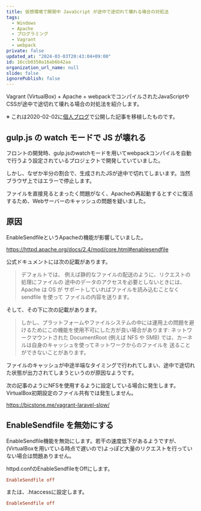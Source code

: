 ```yaml
---
title: 仮想環境で開発中 JavaScript が途中で途切れて壊れる場合の対処法
tags:
  - Windows
  - Apache
  - プログラミング
  - Vagrant
  - webpack
private: false
updated_at: "2024-03-03T20:43:04+09:00"
id: 16ccb0350a16ab6b42aa
organization_url_name: null
slide: false
ignorePublish: false
---
```


Vagrant (VirtualBox) + Apache + webpackでコンパイルされたJavaScriptやCSSが途中で途切れて壊れる場合の対処法を紹介します。

※ これは2020-02-02に[個人ブログ](https://bicstone.me)で公開した記事を移植したものです。

## gulp.js の watch モードで JS が壊れる

フロントの開発時、gulp.jsのwatchモードを用いてwebpackコンパイルを自動で行うよう設定されているプロジェクトで開発していていました。

しかし、なぜか半分の割合で、生成されたJSが途中で切れてしまいます。当然ブラウザ上ではエラーで停止します。

ファイルを直接見るとまったく問題がなく、Apacheの再起動するとすぐに復活するため、Webサーバーのキャッシュの問題を疑いました。

## 原因

EnableSendfileというApacheの機能が影響していました。

https://httpd.apache.org/docs/2.4/mod/core.html#enablesendfile

公式ドキュメントには次の記載があります。

> デフォルトでは、 例えば静的なファイルの配送のように、リクエストの処理にファイルの 途中のデータのアクセスを必要としないときには、Apache は OS が サポートしていればファイルを読み込むことなく sendfile を使って ファイルの内容を送ります。

そして、その下に次の記載があります。

> しかし、プラットフォームやファイルシステムの中には運用上の問題を避けるためにこの機能を使用不可にした方が良い場合があります:
> ネットワークマウントされた DocumentRoot (例えば NFS や SMB) では、カーネルは自身のキャッシュを使ってネットワークからのファイルを 送ることができないことがあります。

ファイルのキャッシュが中途半端なタイミングで行われてしまい、途中で途切れた状態が出力されてしまうというのが原因なようです。

次の記事のようにNFSを使用するように設定している場合に発生します。VirtualBox初期設定のファイル共有では発生しません。

https://bicstone.me/vagrant-laravel-slow/

## EnableSendfile を無効にする

EnableSendfile機能を無効にします。若干の速度低下があるようですが、(VirtualBoxを用いている時点で遅いので)よっぽど大量のリクエストを行っていない場合は問題ありません。

httpd.confのEnableSendfileをOffにします。

```ini
EnableSendfile off
```

または、.htaccessに設定します。

```ini
EnableSendfile off
```
